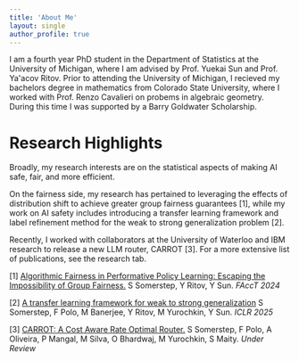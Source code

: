 ```yaml
---
title: 'About Me'
layout: single
author_profile: true
---
```


I am a fourth year PhD student in the Department of Statistics at the University of Michigan, where I am advised by Prof. Yuekai Sun and Prof. Ya'acov Ritov. Prior to attending the University of Michigan, I recieved my bachelors degree in mathematics from Colorado State University, where I worked with Prof. Renzo Cavalieri on probems in algebraic geometry. During this time I was supported by a Barry Goldwater Scholarship.

Research Highlights
========

Broadly, my research interests are on the statistical aspects of making AI safe, fair, and more efficient. 

On the fairness side, my research has pertained to leveraging the effects of distribution shift to achieve greater group fairness guarantees [1], while my work on AI safety includes introducing a transfer learning framework and label refinement method for the weak to strong generalization problem [2]. 

Recently, I worked with collaborators at the University of Waterloo and IBM research to release a new LLM router, CARROT [3]. For a more extensive list of publications, see the research tab.

[1] [Algorithmic Fairness in Performative Policy Learning: Escaping the Impossibility of Group Fairness.](https://arxiv.org/abs/2405.20447) S Somerstep, Y Ritov, Y Sun. *FAccT 2024*

[2] [A transfer learning framework for weak to strong generalization](https://arxiv.org/abs/2405.16236) S Somerstep,  F Polo, M Banerjee, Y Ritov, M Yurochkin, Y Sun. *ICLR 2025*

[3] [CARROT: A Cost Aware Rate Optimal Router.](https://arxiv.org/abs/2502.03261) S Somerstep, F Polo, A Oliveira, P Mangal, M Silva, O Bhardwaj, M Yurochkin, S Maity. *Under Review* 

